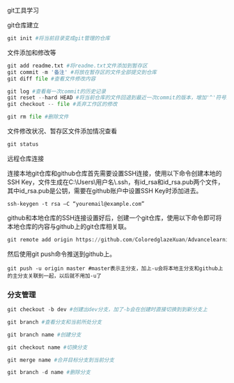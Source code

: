 git工具学习



git仓库建立

```python
git init #将当前目录变成git管理的仓库
```

文件添加和修改等

```python
git add readme.txt #将readme.txt文件添加到暂存区
git commit -m '备注' #将放在暂存区的文件全部提交到仓库
git diff file #查看文件修改内容

git log #查看每一次commit的历史记录
git reset --hard HEAD #将当前仓库的文件回退到最近一次commit的版本，增加'^'符号来增加回退的版本，也可以直接把HEAD换成版本号
git checkout -- file #丢弃工作区的修改

git rm file #删除文件
```

文件修改状况、暂存区文件添加情况查看

```python
git status
```

远程仓库连接

​	连接本地git仓库和github仓库首先需要设置SSH连接，使用以下命令创建本地的SSH Key，文件生成在C:\Users\用户名\\.ssh，有id_rsa和id_rsa.pub两个文件，其中id_rsa.pub是公钥，需要在github账户中设置SSH Key时添加进去。

```
ssh-keygen -t rsa –C “youremail@example.com”
```

github和本地仓库的SSH连接设置好后，创建一个git仓库，使用以下命令即可将本地仓库的内容与github上的git仓库相关联。

```python
git remote add origin https://github.com/ColoredglazeXuan/Advancelearning.git
```

然后使用git push命令推送到github上。

```
git push -u origin master #master表示主分支，加上-u会将本地主分支和github上的主分支关联到一起，以后就不用加-u了
```





### 分支管理

```python
git checkout -b dev #创建出dev分支，加了-b会在创建时直接切换到到新分支上

git branch #查看分支和当前所处分支

git branch name #创建分支

git checkout name #切换分支

git merge name #合并目标分支到当前分支

git branch -d name #删除分支
```

